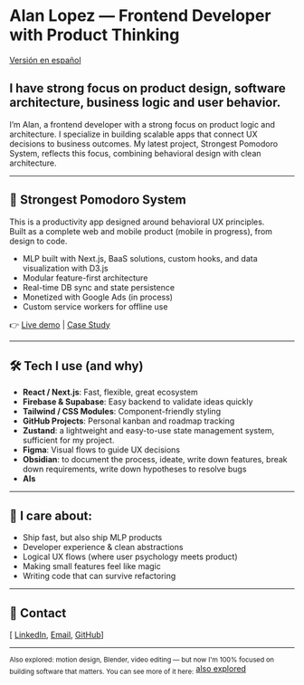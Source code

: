 # Alan Lopez — Frontend Developer with Product Thinking

[Versión en español](./README.es.md)

## I have strong focus on product design, software architecture, business logic and user behavior.

I’m Alan, a frontend developer with a strong focus on product logic and architecture. I specialize in building scalable apps that connect UX decisions to business outcomes.
My latest project, Strongest Pomodoro System, reflects this focus, combining behavioral design with clean architecture.

---

## 🚀 Strongest Pomodoro System

This is a productivity app designed around behavioral UX principles.  
Built as a complete web and mobile product (mobile in progress), from design to code.

- MLP built with Next.js, BaaS solutions, custom hooks, and data visualization with D3.js
- Modular feature-first architecture
- Real-time DB sync and state persistence
- Monetized with Google Ads (in process)
- Custom service workers for offline use

👉 [Live demo](https://strongest-pomodoro.vercel.app/) | [Case Study](./docs/case-studies/strongest-pomodoro-system.md)

---

## 🛠️ Tech I use (and why)

- **React / Next.js**: Fast, flexible, great ecosystem
- **Firebase & Supabase**: Easy backend to validate ideas quickly
- **Tailwind / CSS Modules**: Component-friendly styling
- **GitHub Projects**: Personal kanban and roadmap tracking
- **Zustand**: a lightweight and easy-to-use state management system, sufficient for my project.
- **Figma**: Visual flows to guide UX decisions
- **Obsidian**: to document the process, ideate, write down features, break down requirements, write down hypotheses to resolve bugs
- **AIs**

---

## 🧠 I care about:

- Ship fast, but also ship MLP products
- Developer experience & clean abstractions
- Logical UX flows (where user psychology meets product)
- Making small features feel like magic
- Writing code that can survive refactoring

---

## 💬 Contact

[ [LinkedIn](https://www.linkedin.com/in/alan-lopez-frontend-developer/), [Email](mailto:alan_lopezrey9822@outlook.com), [GitHub](https://github.com/AlanLopRey)]

---

<sub>Also explored: motion design, Blender, video editing — but now I'm 100% focused on building software that matters. You can see more of it here:</sub>
[also explored](./also_explored/also_explored.md)
